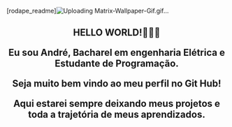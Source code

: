 [rodape_readme]![Uploading Matrix-Wallpaper-Gif.gif…]()


<h2 align="center">
HELLO WORLD!👋👋👋
  </p>
</details>

Eu sou André, Bacharel em engenharia Elétrica e Estudante de Programação.
</p>
Seja muito bem vindo ao meu perfil no Git Hub!
</p>
Aqui estarei sempre deixando meus projetos e toda a trajetória de meus aprendizados.

